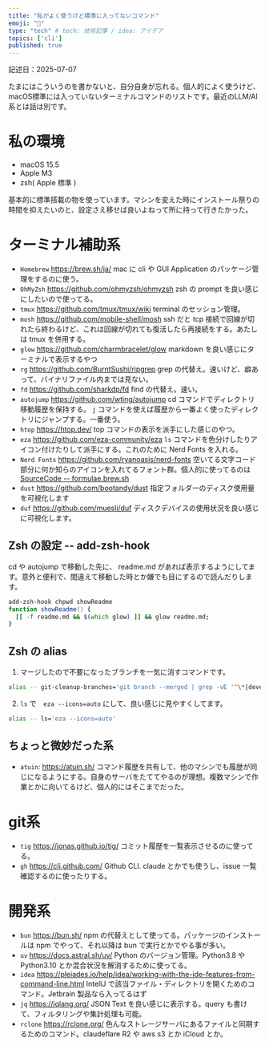 ```yaml
---
title: "私がよく使うけど標準に入ってないコマンド"
emoji: "🙆"
type: "tech" # tech: 技術記事 / idea: アイデア
topics: ['cli']
published: true
---
```


記述日：2025-07-07

たまにはこういうのを書かないと、自分自身が忘れる。個人的によく使うけど、macOS標準には入っていないターミナルコマンドのリストです。最近のLLM/AI系とは話は別です。

# 私の環境

- macOS 15.5
- Apple M3
- zsh( Apple 標準 )

基本的に標準搭載の物を使っています。マシンを変えた時にインストール祭りの時間を抑えたいのと、設定さえ移せば良いよねって所に持って行きたかった。

# ターミナル補助系

- `Homebrew` https://brew.sh/ja/
  mac に cli や GUI Application のパッケージ管理をするのに使う。
- `OhMyZsh` https://github.com/ohmyzsh/ohmyzsh
  zsh の prompt を良い感じにしたいので使ってる。
- `tmux` https://github.com/tmux/tmux/wiki
  terminal のセッション管理。
- `mosh` https://github.com/mobile-shell/mosh
  ssh だと tcp 接続で回線が切れたら終わるけど、これは回線が切れても復活したら再接続をする。あたしは tmux を併用する。
- `glow` https://github.com/charmbracelet/glow
  markdown を良い感じにターミナルで表示するやつ
- `rg` https://github.com/BurntSushi/ripgrep
  grep の代替え。速いけど、癖あって、バイナリファイル内までは見ない。
- `fd` https://github.com/sharkdp/fd
  find の代替え。速い。
- `autojump` https://github.com/wting/autojump
  cd コマンドでディレクトリ移動履歴を保持する。 `j` コマンドを使えば履歴から一番よく使ったディレクトリにジャンプする。一番使う。
- `htop` https://htop.dev/
  top コマンドの表示を派手にした感じのやつ。
- `eza` https://github.com/eza-community/eza
  `ls` コマンドを色分けしたりアイコン付けたりして派手にする。これのために Nerd Fonts を入れる。
- `Nerd Fonts` https://github.com/ryanoasis/nerd-fonts
  空いてる文字コード部分に何か知らのアイコンを入れてるフォント群。個人的に使ってるのは [SourceCode -- formulae.brew.sh](https://formulae.brew.sh/cask/font-sauce-code-pro-nerd-font) 
- `dust` https://github.com/bootandy/dust
  指定フォルダーのディスク使用量を可視化します
- `duf` https://github.com/muesli/duf
  ディスクデバイスの使用状況を良い感じに可視化します。

## Zsh の設定 -- add-zsh-hook

cd や autojump で移動した先に、 readme.md があれば表示するようにしてます。意外と便利で、間違えて移動した時とか嫌でも目にするので読んだりします。

```zsh
add-zsh-hook chpwd showReadme
function showReadme() {
  [[ -f readme.md && $(which glow) ]] && glow readme.md;
}

```

## Zsh の alias

1. マージしたので不要になったブランチを一気に消すコマンドです。

```zsh
alias -- git-cleanup-branches='git branch --merged | grep -vE '^\*|develop|main|master' | xargs git branch -d'
```

2. `ls` で　`eza --icons=auto` にして、良い感じに見やすくしてます。

```zsh
alias -- ls='eza --icons=auto'
```

## ちょっと微妙だった系

- `atuin`: https://atuin.sh/
  コマンド履歴を共有して、他のマシンでも履歴が同じになるようにする。自身のサーバをたててやるのが理想。複数マシンで作業とかに向いてるけど、個人的にはそこまでだった。

# git系

- `tig` https://jonas.github.io/tig/
  コミット履歴を一覧表示させるのに使ってる。
- `gh` https://cli.github.com/
  Github CLI. claude とかでも使うし、issue 一覧確認するのに使ったりする。

# 開発系

- `bun` https://bun.sh/
  npm の代替えとして使ってる。パッケージのインストールは npm でやって、それ以降は bun で実行とかでやる事が多い。
- `uv` https://docs.astral.sh/uv/
  Python のバージョン管理。Python3.8 や Python3.10 とか混合状況を解消するために使ってる。
- `idea` https://pleiades.io/help/idea/working-with-the-ide-features-from-command-line.html
  IntellJ で該当ファイル・ディレクトリを開くためのコマンド。Jetbrain 製品なら入ってるはず
- `jq` https://jqlang.org/
  JSON Text を良い感じに表示する。query も書けて、フィルタリングや集計処理も可能。
- `rclone` https://rclone.org/
  色んなストレージサーバにあるファイルと同期するためのコマンド。claudeflare R2 や aws s3 とか iCloud とか。

